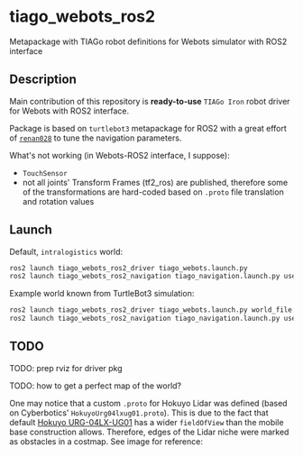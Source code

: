 # tiago_webots_ros2

Metapackage with TIAGo robot definitions for Webots simulator with ROS2 interface

## Description

Main contribution of this repository is **ready-to-use** `TIAGo Iron` robot driver for Webots with ROS2 interface.

Package is based on `turtlebot3` metapackage for ROS2 with a great effort of [`renan028`](https://github.com/renan028/tiago_webots_ros2) to tune the navigation parameters.

What's not working (in Webots-ROS2 interface, I suppose):

* `TouchSensor`
* not all joints' Transform Frames (tf2_ros) are published, therefore some of the transformations are hard-coded based on `.proto` file translation and rotation values

## Launch

Default, `intralogistics` world:

```bash
ros2 launch tiago_webots_ros2_driver tiago_webots.launch.py
ros2 launch tiago_webots_ros2_navigation tiago_navigation.launch.py use_sim_time:=True
```

Example world known from TurtleBot3 simulation:

```bash
ros2 launch tiago_webots_ros2_driver tiago_webots.launch.py world_file:=turtlebot3_burger_example.wbt
ros2 launch tiago_webots_ros2_navigation tiago_navigation.launch.py use_sim_time:=True map_file:=$(ros2 pkg prefix tiago_webots_ros2_driver --share)/resource/map/turtlebot3_burger_example.yaml
```

## TODO

TODO: prep rviz for driver pkg

TODO: how to get a perfect map of the world?

One may notice that a custom `.proto` for Hokuyo Lidar was defined (based on Cyberbotics' `HokuyoUrg04lxug01.proto`). This is due to the fact that default [Hokuyo URG-04LX-UG01](https://github.com/cyberbotics/webots/blob/master/projects/devices/hokuyo/protos/HokuyoUrg04lxug01.proto) has a wider `fieldOfView` than the mobile base construction allows. Therefore, edges of the Lidar niche were marked as obstacles in a costmap. See image for reference:



